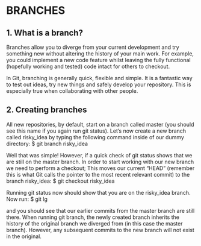# BRANCHES


## 1. What is a branch?

Branches allow you to diverge from your current development and try something new without altering the history
of your main work. 
For example, you could implement a new code feature whilst leaving the fully functional
(hopefully working and tested) code intact for others to checkout.

In Git, branching is generally quick, flexible and simple. It is a fantastic way to test out ideas, 
try new things and safely develop your repository. This is especially true when collaborating with other people.


## 2. Creating branches

All new repositories, by default, start on a branch called master (you should see this name if you again run git
status).
Let’s now create a new branch called risky_idea by typing the following command inside of our
dummy directory:
$ git branch risky_idea

Well that was simple! However, if a quick check of git status shows that we are still on the master branch.
In order to start working with our new branch we need to perform a checkout; This moves our current “HEAD”
(remember this is what Git calls the pointer to the most recent relevant commit) to the branch risky_idea:
$ git checkout risky_idea

Running git status now should show that you are on the risky_idea branch.
Now run:
$ git lg

and you should see that our earlier commits from the master branch are still there. When running git branch,
the newly created branch inherits the history of the original branch we diverged from (in this case the master
branch). However, any subsequent commits to the new branch will not exist in the original.





